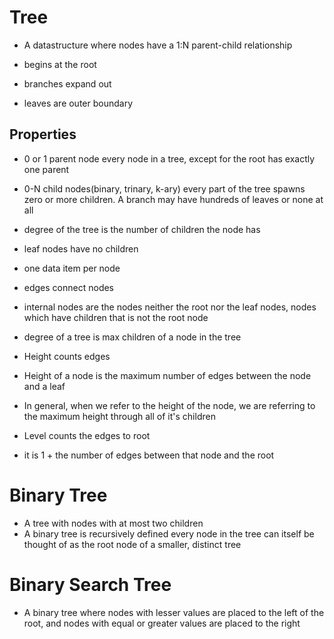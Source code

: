 # Tree

- A datastructure where nodes have a 1:N parent-child relationship

- begins at the root
- branches expand out
- leaves are outer boundary

## Properties

- 0 or 1 parent node
  every node in a tree, except for the root has exactly one parent

- 0-N child nodes(binary, trinary, k-ary)
  every part of the tree spawns zero or more children.
  A branch may have hundreds of leaves or none at all

- degree of the tree is the number of children the node has

- leaf nodes have no children

- one data item per node

- edges connect nodes

- internal nodes are the nodes neither the root nor the leaf nodes, nodes which have children that is not the root node

- degree of a tree is max children of a node in the tree

- Height counts edges

- Height of a node is the maximum number of edges between the node and a leaf
- In general, when we refer to the height of the node, we are referring to the maximum height through all of it's children

- Level counts the edges to root
- it is 1 + the number of edges between that node and the root

# Binary Tree

- A tree with nodes with at most two children
- A binary tree is recursively defined
  every node in the tree can itself be thought of as the root node of a smaller, distinct tree

# Binary Search Tree

- A binary tree where nodes with lesser values are placed to the left of the root, and nodes with equal or greater values are placed to the right

